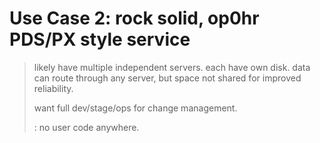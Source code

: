Use Case 2: rock solid, op0hr PDS/PX style service
==================================================

> likely have multiple independent servers. each have own disk. data can
> route through any server, but space not shared for improved
> reliability.
>
> want full dev/stage/ops for change management.
>
> :   no user code anywhere.
